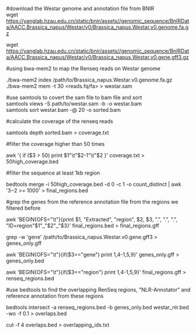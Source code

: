 #download the Westar genome and annotation file from BNIR    
wget https://yanglab.hzau.edu.cn/static/bnir/assets//genomic_sequence/BnIRData/AACC.Brassica_napus/Westar/v0/Brassica_napus.Westar.v0.genome.fa.gz  

wget https://yanglab.hzau.edu.cn/static/bnir/assets//genomic_sequence/BnIRData/AACC.Brassica_napus/Westar/v0/Brassica_napus.Westar.v0.gene.gff3.gz

#using bwa-mem2 to map the Renseq reads on Westar genome    

./bwa-mem2 index /path/to/Brassica_napus.Westar.v0.genome.fa.gz    
./bwa-mem2 mem -t 30 <prefix> <reads.fq/fa> > westar.sam    

#use samtools to covert the sam file to bam file and sort    
samtools views -S path/to/westar.sam -b -o westar.bam  
samtools sort westar.bam -@ 20 -o sorted.bam    

#calculate the coverage of the renseq reads

samtools depth sorted.bam > coverage.txt    

#filter the coverage higher than 50 times    

awk '{ if ($3 > 50) print $1"\t"$2-1"\t"$2 }' coverage.txt > 50high_coverage.bed    

#filter the sequence at least 1kb region    

bedtools merge -i 50high_coverage.bed -d 0 -c 1 -o count_distinct | awk '$3-$2 >= 1000' > final_regions.bed    

#grep the genes from the reference annotation file from the regions we filtered before    

awk 'BEGIN{OFS="\t"}{print $1, "Extracted", "region", $2, $3, ".", ".", ".", "ID=region"$1"_"$2"_"$3}' final_regions.bed > final_regions.gff    

grep -w 'gene' /path/to/Brassica_napus.Westar.v0.gene.gff3 > genes_only.gff    

awk 'BEGIN{OFS="\t"}{if($3=="gene") print $1,$4-1,$5,$9}' genes_only.gff > genes_only.bed    

awk 'BEGIN{OFS="\t"}{if($3=="region") print $1,$4-1,$5,$9}' final_regions.gff > renseq_regions.bed    

#use bedtools to find the overlapping RenSeq regions, "NLR-Annotator" and reference annotation from these regions    

bedtools intersect -a renseq_regions.bed -b genes_only.bed westar_nlr.bed -wo -f 0.1 > overlaps.bed   

cut -f 4 overlaps.bed > overlapping_ids.txt    
